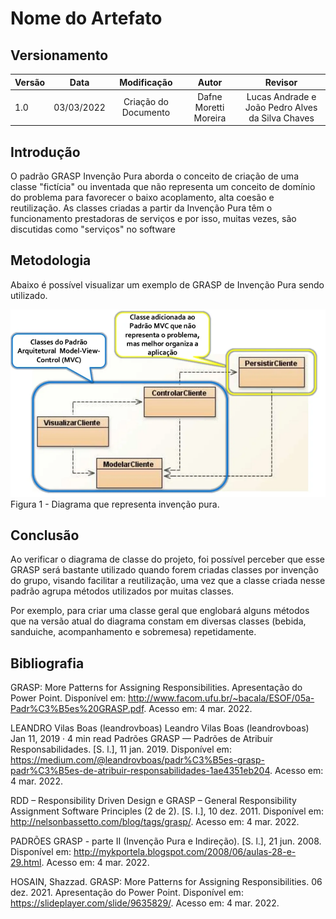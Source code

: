 # Nome do Artefato

## Versionamento

| Versão |    Data    |     Modificação      | Autor | Revisor |
| ------ | :--------: | :------------------: | :---: | :-----: |
| 1.0    | 03/03/2022 | Criação do Documento |  Dafne Moretti Moreira     | Lucas Andrade e João Pedro Alves da Silva Chaves |

## Introdução

O padrão GRASP Invenção Pura aborda o conceito de criação de uma classe "fictícia" ou inventada que não representa um conceito de domínio do problema para favorecer o baixo acoplamento, alta coesão e reutilização. As classes criadas a partir da Invenção Pura têm o funcionamento prestadoras de serviços e por isso, muitas vezes, são discutidas como "serviços" no software

## Metodologia

Abaixo é possível visualizar um exemplo de GRASP de Invenção Pura sendo utilizado.

![Diagrama de invenção pura](./../../assets/images/invencao_pura1.png ":size=600") </br> Figura 1 - Diagrama que representa invenção pura.

## Conclusão

Ao verificar o diagrama de classe do projeto, foi possível perceber que esse GRASP será bastante utilizado quando forem criadas classes por invenção do grupo, visando facilitar a reutilização, uma vez que a classe criada nesse padrão agrupa métodos utilizados por muitas classes.

Por exemplo, para criar uma classe geral que englobará alguns métodos que na versão atual do diagrama constam em diversas classes (bebida, sanduiche, acompanhamento e sobremesa) repetidamente.


## Bibliografia

GRASP: More Patterns for Assigning Responsibilities. Apresentação do Power Point. Disponível em: http://www.facom.ufu.br/~bacala/ESOF/05a-Padr%C3%B5es%20GRASP.pdf. Acesso em: 4 mar. 2022.

LEANDRO Vilas Boas (leandrovboas) Leandro Vilas Boas (leandrovboas) Jan 11, 2019 · 4 min read Padrões GRASP — Padrões de Atribuir Responsabilidades. [S. l.], 11 jan. 2019. Disponível em: https://medium.com/@leandrovboas/padr%C3%B5es-grasp-padr%C3%B5es-de-atribuir-responsabilidades-1ae4351eb204. Acesso em: 4 mar. 2022.

RDD – Responsibility Driven Design e GRASP – General Responsibility Assignment Software Principles (2 de 2). [S. l.], 10 dez. 2011. Disponível em: http://nelsonbassetto.com/blog/tags/grasp/. Acesso em: 4 mar. 2022.

PADRÕES GRASP - parte II (Invenção Pura e Indireção). [S. l.], 21 jun. 2008. Disponível em: http://mykportela.blogspot.com/2008/06/aulas-28-e-29.html. Acesso em: 4 mar. 2022.

HOSAIN, Shazzad. GRASP: More Patterns for Assigning Responsibilities. 06 dez. 2021. Apresentação do Power Point. Disponível em: https://slideplayer.com/slide/9635829/. Acesso em: 4 mar. 2022.